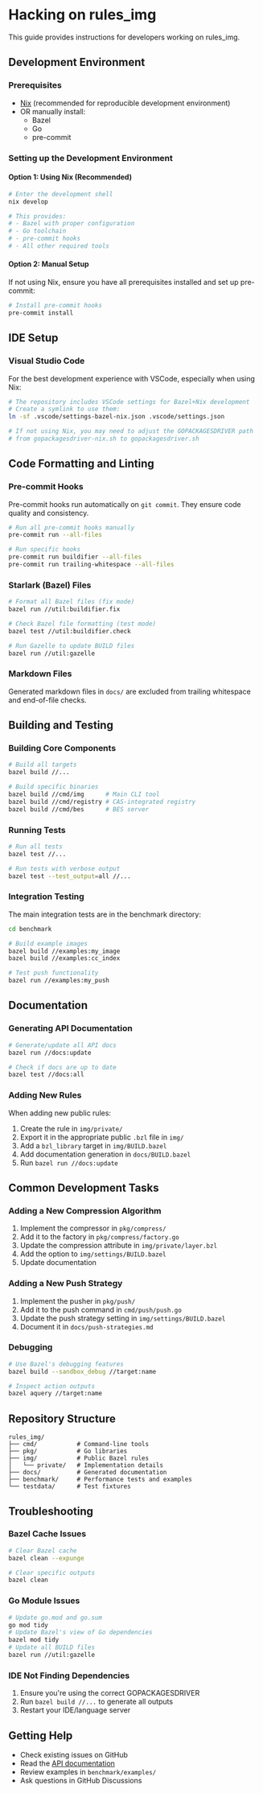 # Hacking on rules_img

This guide provides instructions for developers working on rules_img.

## Development Environment

### Prerequisites

- [Nix](https://nixos.org/download.html) (recommended for reproducible development environment)
- OR manually install:
  - Bazel
  - Go
  - pre-commit

### Setting up the Development Environment

#### Option 1: Using Nix (Recommended)

```bash
# Enter the development shell
nix develop

# This provides:
# - Bazel with proper configuration
# - Go toolchain
# - pre-commit hooks
# - All other required tools
```

#### Option 2: Manual Setup

If not using Nix, ensure you have all prerequisites installed and set up pre-commit:

```bash
# Install pre-commit hooks
pre-commit install
```

## IDE Setup

### Visual Studio Code

For the best development experience with VSCode, especially when using Nix:

```bash
# The repository includes VSCode settings for Bazel+Nix development
# Create a symlink to use them:
ln -sf .vscode/settings-bazel-nix.json .vscode/settings.json

# If not using Nix, you may need to adjust the GOPACKAGESDRIVER path
# from gopackagesdriver-nix.sh to gopackagesdriver.sh
```

## Code Formatting and Linting

### Pre-commit Hooks

Pre-commit hooks run automatically on `git commit`. They ensure code quality and consistency.

```bash
# Run all pre-commit hooks manually
pre-commit run --all-files

# Run specific hooks
pre-commit run buildifier --all-files
pre-commit run trailing-whitespace --all-files
```

### Starlark (Bazel) Files

```bash
# Format all Bazel files (fix mode)
bazel run //util:buildifier.fix

# Check Bazel file formatting (test mode)
bazel test //util:buildifier.check

# Run Gazelle to update BUILD files
bazel run //util:gazelle
```

### Markdown Files

Generated markdown files in `docs/` are excluded from trailing whitespace and end-of-file checks.

## Building and Testing

### Building Core Components

```bash
# Build all targets
bazel build //...

# Build specific binaries
bazel build //cmd/img      # Main CLI tool
bazel build //cmd/registry # CAS-integrated registry
bazel build //cmd/bes      # BES server
```

### Running Tests

```bash
# Run all tests
bazel test //...

# Run tests with verbose output
bazel test --test_output=all //...
```

### Integration Testing

The main integration tests are in the benchmark directory:

```bash
cd benchmark

# Build example images
bazel build //examples:my_image
bazel build //examples:cc_index

# Test push functionality
bazel run //examples:my_push
```

## Documentation

### Generating API Documentation

```bash
# Generate/update all API docs
bazel run //docs:update

# Check if docs are up to date
bazel test //docs:all
```

### Adding New Rules

When adding new public rules:

1. Create the rule in `img/private/`
2. Export it in the appropriate public `.bzl` file in `img/`
3. Add a `bzl_library` target in `img/BUILD.bazel`
4. Add documentation generation in `docs/BUILD.bazel`
5. Run `bazel run //docs:update`

## Common Development Tasks

### Adding a New Compression Algorithm

1. Implement the compressor in `pkg/compress/`
2. Add it to the factory in `pkg/compress/factory.go`
3. Update the compression attribute in `img/private/layer.bzl`
4. Add the option to `img/settings/BUILD.bazel`
5. Update documentation

### Adding a New Push Strategy

1. Implement the pusher in `pkg/push/`
2. Add it to the push command in `cmd/push/push.go`
3. Update the push strategy setting in `img/settings/BUILD.bazel`
4. Document it in `docs/push-strategies.md`

### Debugging

```bash
# Use Bazel's debugging features
bazel build --sandbox_debug //target:name

# Inspect action outputs
bazel aquery //target:name
```

## Repository Structure

```
rules_img/
├── cmd/           # Command-line tools
├── pkg/           # Go libraries
├── img/           # Public Bazel rules
│   └── private/   # Implementation details
├── docs/          # Generated documentation
├── benchmark/     # Performance tests and examples
└── testdata/      # Test fixtures
```

## Troubleshooting

### Bazel Cache Issues

```bash
# Clear Bazel cache
bazel clean --expunge

# Clear specific outputs
bazel clean
```

### Go Module Issues

```bash
# Update go.mod and go.sum
go mod tidy
# Update Bazel's view of Go dependencies
bazel mod tidy
# Update all BUILD files
bazel run //util:gazelle
```

### IDE Not Finding Dependencies

1. Ensure you're using the correct GOPACKAGESDRIVER
2. Run `bazel build //...` to generate all outputs
3. Restart your IDE/language server

## Getting Help

- Check existing issues on GitHub
- Read the [API documentation](docs/)
- Review examples in `benchmark/examples/`
- Ask questions in GitHub Discussions
